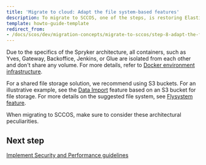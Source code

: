 ```yaml
---
title: 'Migrate to cloud: Adapt the file system-based features'
description: To migrate to SCCOS, one of the steps, is restoring Elasticsearch and Redis.
template: howto-guide-template
redirect_from:
- /docs/scos/dev/migration-concepts/migrate-to-sccos/step-8-adapt-the-filesystem-based-features.html
---
```


Due to the specifics of the Spryker architecture, all containers, such as Yves, Gateway, Backoffice, Jenkins, or Glue are isolated from each other and don't share any volume. For more details, refer to [Docker environment infrastructure](/docs/scos/dev/the-docker-sdk/{{site.version}}/docker-environment-infrastructure.html).

For a shared file storage solution, we recommend using S3 buckets. For an illustrative example, see the [Data Import](/docs/ca/dev/configure-data-import-from-an-s3-bucket.html#configure-a-csvreader-based-on-flysystem) feature based on an S3 bucket for file storage.
For more details on the suggested file system, see [Flysystem feature](/docs/dg/dev/backend-development/data-manipulation/data-ingestion/structural-preparations/flysystem.html).

When migrating to SCCOS, make sure to consider these architectural peculiarities.

## Next step

[Implement Security and Performance guidelines](/docs/scos/dev/migration-concepts/migrate-to-sccos/step-9-implement-security-and-performance-guidelines.html)
